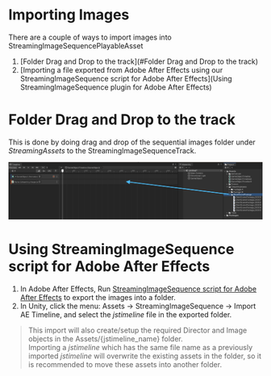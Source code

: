 # Importing Images

There are a couple of ways to import images into StreamingImageSequencePlayableAsset

1. [Folder Drag and Drop to the track](#Folder Drag and Drop to the track)
1. [Importing a file exported from Adobe After Effects using our StreamingImageSequence script for Adobe After Effects](Using StreamingImageSequence plugin for Adobe After Effects)

# Folder Drag and Drop to the track

This is done by doing drag and drop of the sequential images folder under *StreamingAssets* to the StreamingImageSequenceTrack.

<img src="../images/DragAndDropStreamingAssets.png" width=960>  


# Using StreamingImageSequence script for Adobe After Effects

1. In Adobe After Effects, Run [StreamingImageSequence script for Adobe After Effects](https://github.com/unity3d-jp/StreamingImageSequence/tree/dev/AE~/Plugins) to export the images into a folder.
2. In Unity, click the menu: Assets -> StreamingImageSequence -> Import AE Timeline, and select the *jstimeline* file in the exported folder.

> This import will also create/setup the required Director and Image objects in the Assets/{jstimeline_name} folder.  
Importing a *jstimeline* which has the same file name as a previously imported *jstimeline* will overwrite the existing assets in the folder, 
so it is recommended to move these assets into another folder.






